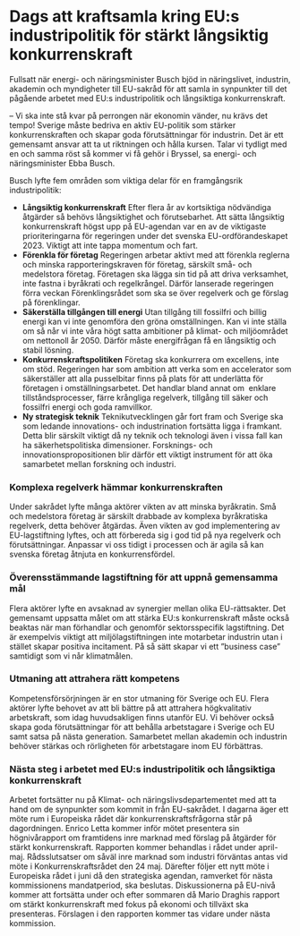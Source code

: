 # Dags att kraftsamla kring EU:s industripolitik för stärkt långsiktig konkurrenskraft

Fullsatt när energi- och näringsminister Busch bjöd in näringslivet, industrin, akademin och myndigheter till EU-sakråd för att samla in synpunkter till det pågående arbetet med EU:s industripolitik och långsiktiga konkurrenskraft.

– Vi ska inte stå kvar på perrongen när ekonomin vänder, nu krävs det tempo! Sverige måste bedriva en aktiv EU-politik som stärker konkurrenskraften och skapar goda förutsättningar för industrin. Det är ett gemensamt ansvar att ta ut riktningen och hålla kursen. Talar vi tydligt med en och samma röst så kommer vi få gehör i Bryssel, sa energi- och näringsminister Ebba Busch.

Busch lyfte fem områden som viktiga delar för en framgångsrik industripolitik:

* **Långsiktig konkurrenskraft**
Efter flera år av kortsiktiga nödvändiga åtgärder så behövs långsiktighet och förutsebarhet. Att sätta långsiktig konkurrenskraft högst upp på EU-agendan var en av de viktigaste prioriteringarna för regeringen under det svenska EU-ordförandeskapet 2023. Viktigt att inte tappa momentum och fart.
* **Förenkla för företag**
Regeringen arbetar aktivt med att förenkla reglerna och minska rapporteringskraven för företag, särskilt små- och medelstora företag. Företagen ska lägga sin tid på att driva verksamhet, inte fastna i byråkrati och regelkrångel. Därför lanserade regeringen förra veckan Förenklingsrådet som ska se över regelverk och ge förslag på förenklingar.
* **Säkerställa tillgången till energi**
Utan tillgång till fossilfri och billig energi kan vi inte genomföra den gröna omställningen. Kan vi inte ställa om så når vi inte våra högt satta ambitioner på klimat- och miljöområdet om nettonoll år 2050. Därför måste energifrågan få en långsiktig och stabil lösning.
* **Konkurrenskraftspolitiken**
Företag ska konkurrera om excellens, inte om stöd. Regeringen har som ambition att verka som en accelerator som säkerställer att alla pusselbitar finns på plats för att underlätta för företagen i omställningsarbetet. Det handlar bland annat om  enklare tillståndsprocesser, färre krångliga regelverk, tillgång till säker och fossilfri energi och goda ramvillkor.
* **Ny strategisk teknik**
Teknikutvecklingen går fort fram och Sverige ska som ledande innovations- och industrination fortsätta ligga i framkant. Detta blir särskilt viktigt då ny teknik och teknologi även i vissa fall kan ha säkerhetspolitiska dimensioner. Forsknings- och innovationspropositionen blir därför ett viktigt instrument för att öka samarbetet mellan forskning och industri.

### Komplexa regelverk hämmar konkurrenskraften

Under sakrådet lyfte många aktörer vikten av att minska byråkratin. Små och medelstora företag är särskilt drabbade av komplexa byråkratiska regelverk, detta behöver åtgärdas. Även vikten av god implementering av EU-lagstiftning lyftes, och att förbereda sig i god tid på nya regelverk och förutsättningar. Anpassar vi oss tidigt i processen och är agila så kan svenska företag åtnjuta en konkurrensfördel.

### Överensstämmande lagstiftning för att uppnå gemensamma mål

Flera aktörer lyfte en avsaknad av synergier mellan olika EU-rättsakter. Det gemensamt uppsatta målet om att stärka EU:s konkurrenskraft måste också beaktas när man förhandlar och genomför sektorsspecifik lagstiftning. Det är exempelvis viktigt att miljölagstiftningen inte motarbetar industrin utan i stället skapar positiva incitament. På så sätt skapar vi ett ”business case” samtidigt som vi når klimatmålen.

### Utmaning att attrahera rätt kompetens

Kompetensförsörjningen är en stor utmaning för Sverige och EU. Flera aktörer lyfte behovet av att bli bättre på att attrahera högkvalitativ arbetskraft, som idag huvudsakligen finns utanför EU. Vi behöver också skapa goda förutsättningar för att behålla arbetstagare i Sverige och EU samt satsa på nästa generation. Samarbetet mellan akademin och industrin behöver stärkas och rörligheten för arbetstagare inom EU förbättras.

### Nästa steg i arbetet med EU:s industripolitik och långsiktiga konkurrenskraft

Arbetet fortsätter nu på Klimat- och näringslivsdepartementet med att ta hand om de synpunkter som kommit in från EU-sakrådet. I dagarna äger ett möte rum i Europeiska rådet där konkurrenskraftsfrågorna står på dagordningen. Enrico Letta kommer inför mötet presentera sin högnivårapport om framtidens inre marknad med förslag på åtgärder för stärkt konkurrenskraft. Rapporten kommer behandlas i rådet under april-maj. Rådsslutsatser om såväl inre marknad som industri förväntas antas vid möte i Konkurrenskraftsrådet den 24 maj. Därefter följer ett nytt möte i Europeiska rådet i juni då den strategiska agendan, ramverket för nästa kommissionens mandatperiod, ska beslutas. Diskussionerna på EU-nivå kommer att fortsätta under och efter sommaren då Mario Draghis rapport om stärkt konkurrenskraft med fokus på ekonomi och tillväxt ska presenteras. Förslagen i den rapporten kommer tas vidare under nästa kommission.
